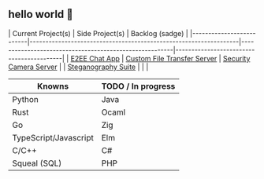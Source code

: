 ## hello world 👋


| Current Project(s)                                                | Side Project(s)                                        | Backlog (sadge)                          |
|--------------------------|------------------------------------------------------------------|--------------------------------------------------------|------------------------------------------|
| [E2EE Chat App](https://github.com/Chris-Coleongco/E2EE-Chat-App) | [Custom File Transfer Server](https://github.com/Chris-Coleongco/Custom_File_Transfer_Protocol) | [Security Camera Server](https://github.com/Chris-Coleongco/sec-cam-server) |
| [Steganography Suite](https://github.com/Chris-Coleongco/Steganography_Suite) |                                                        |                                          |





| Knowns   | TODO / In progress |
|----------|----------|
| Python   | Java   |
| Rust    |  Ocaml  |
| Go    |  Zig  |
| TypeScript/Javascript    | Elm |
| C/C++ |  C#  |
| Squeal (SQL) | PHP   |
<!--
**Chris-Coleongco/Chris-Coleongco** is a ✨ _special_ ✨ repository because its `README.md` (this file) appears on your GitHub profile.

Here are some ideas to get you started:

- 🔭 I’m currently working on ...
- 🌱 I’m currently learning ...
- 👯 I’m looking to collaborate on ...
- 🤔 I’m looking for help with ...
- 💬 Ask me about ...
- 📫 How to reach me: ...
- 😄 Pronouns: ...
- ⚡ Fun fact: ...
-->
